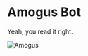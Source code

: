 # Amogus Bot

Yeah, you read it right.

![Amogus](https://i.kym-cdn.com/entries/icons/original/000/036/482/cover5.jpg)